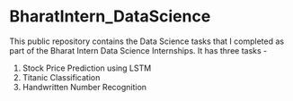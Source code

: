 # BharatIntern_DataScience

This public repository contains the Data Science tasks that I completed as part of the Bharat Intern Data Science Internships. It has three tasks -
1. Stock Price Prediction using LSTM
2. Titanic Classification
3. Handwritten Number Recognition
